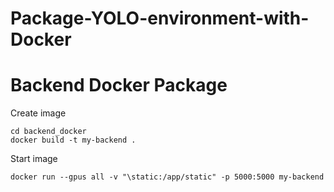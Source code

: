 # Package-YOLO-environment-with-Docker

# Backend Docker Package  
Create image  
```
cd backend_docker  
docker build -t my-backend .   
```

Start image  
```
docker run --gpus all -v "\static:/app/static" -p 5000:5000 my-backend
```